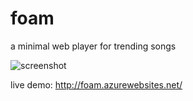 # foam
a minimal web player for trending songs

![screenshot](https://i.gyazo.com/fddea3e29d3f26a779a86a8d268daa60.png)

live demo: http://foam.azurewebsites.net/

